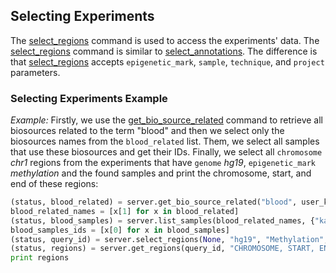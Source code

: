 ## Selecting Experiments

The [select_regions](http://deepblue.mpi-inf.mpg.de/api.php#api-select_regions) command is used to access the experiments' data.
The [select_regions](http://deepblue.mpi-inf.mpg.de/api.php#api-select_regions) command is similar to [select_annotations](http://deepblue.mpi-inf.mpg.de/api.php#api-select_annotations). The difference is that [select_regions](http://deepblue.mpi-inf.mpg.de/api.php#api-select_regions) accepts ```epigenetic_mark```, ```sample```, ```technique```, and ```project``` parameters.


### Selecting Experiments Example


*Example:*
Firstly, we use the [get_bio_source_related](http://deepblue.mpi-inf.mpg.de/api.php#api-get_bio_source_related) command to retrieve all biosources related to the term "blood" and then we select only the biosources names from the ```blood_related``` list.
Them, we select all samples that use these biosources and get their IDs.
Finally, we select all ```chromosome``` *chr1* regions from the experiments that have ```genome``` *hg19*, ```epigenetic_mark``` *methylation* and the found samples and print the chromosome, start, and end of these regions:

```python
(status, blood_related) = server.get_bio_source_related("blood", user_key)
blood_related_names = [x[1] for x in blood_related]
(status, blood_samples) = server.list_samples(blood_related_names, {"karyotype":"cancer"}, user_key)
blood_samples_ids = [x[0] for x in blood_samples]
(status, query_id) = server.select_regions(None, "hg19", "Methylation", blood_samples_ids, None, None, "chr1", None, None, user_key)
(status, regions) = server.get_regions(query_id, "CHROMOSOME, START, END", user_key)
print regions
```